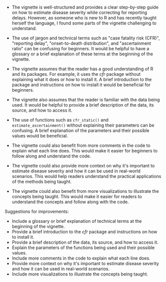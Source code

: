 - The vignette is well-structured and provides a clear step-by-step guide on how to estimate disease severity while correcting for reporting delays. However, as someone who is new to R and has recently taught herself the language, I found some parts of the vignette challenging to understand. 

- The use of jargon and technical terms such as "case fatality risk (CFR)", "reporting delay", "onset-to-death distribution", and "ascertainment ratio" can be confusing for beginners. It would be helpful to have a glossary or a brief explanation of these terms at the beginning of the vignette. 

- The vignette assumes that the reader has a good understanding of R and its packages. For example, it uses the _cfr_ package without explaining what it does or how to install it. A brief introduction to the package and instructions on how to install it would be beneficial for beginners. 

- The vignette also assumes that the reader is familiar with the data being used. It would be helpful to provide a brief description of the data, its source, and how to access it. 

- The use of functions such as `cfr_static()` and `estimate_ascertainment()` without explaining their parameters can be confusing. A brief explanation of the parameters and their possible values would be beneficial. 

- The vignette could also benefit from more comments in the code to explain what each line does. This would make it easier for beginners to follow along and understand the code. 

- The vignette could also provide more context on why it's important to estimate disease severity and how it can be used in real-world scenarios. This would help readers understand the practical applications of the methods being taught. 

- The vignette could also benefit from more visualizations to illustrate the concepts being taught. This would make it easier for readers to understand the concepts and follow along with the code. 

Suggestions for improvements:

- Include a glossary or brief explanation of technical terms at the beginning of the vignette.
- Provide a brief introduction to the _cfr_ package and instructions on how to install it.
- Provide a brief description of the data, its source, and how to access it.
- Explain the parameters of the functions being used and their possible values.
- Include more comments in the code to explain what each line does.
- Provide more context on why it's important to estimate disease severity and how it can be used in real-world scenarios.
- Include more visualizations to illustrate the concepts being taught.
